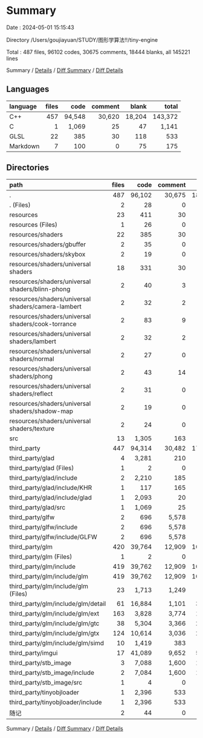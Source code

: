 # Summary

Date : 2024-05-01 15:15:43

Directory /Users/goujiayuan/STUDY/图形学算法‼️/tiny-engine

Total : 487 files,  96102 codes, 30675 comments, 18444 blanks, all 145221 lines

Summary / [Details](details.md) / [Diff Summary](diff.md) / [Diff Details](diff-details.md)

## Languages
| language | files | code | comment | blank | total |
| :--- | ---: | ---: | ---: | ---: | ---: |
| C++ | 457 | 94,548 | 30,620 | 18,204 | 143,372 |
| C | 1 | 1,069 | 25 | 47 | 1,141 |
| GLSL | 22 | 385 | 30 | 118 | 533 |
| Markdown | 7 | 100 | 0 | 75 | 175 |

## Directories
| path | files | code | comment | blank | total |
| :--- | ---: | ---: | ---: | ---: | ---: |
| . | 487 | 96,102 | 30,675 | 18,444 | 145,221 |
| . (Files) | 2 | 28 | 0 | 39 | 67 |
| resources | 23 | 411 | 30 | 127 | 568 |
| resources (Files) | 1 | 26 | 0 | 9 | 35 |
| resources/shaders | 22 | 385 | 30 | 118 | 533 |
| resources/shaders/gbuffer | 2 | 35 | 0 | 8 | 43 |
| resources/shaders/skybox | 2 | 19 | 0 | 6 | 25 |
| resources/shaders/universal shaders | 18 | 331 | 30 | 104 | 465 |
| resources/shaders/universal shaders/blinn-phong | 2 | 40 | 3 | 13 | 56 |
| resources/shaders/universal shaders/camera-lambert | 2 | 32 | 2 | 11 | 45 |
| resources/shaders/universal shaders/cook-torrance | 2 | 83 | 9 | 27 | 119 |
| resources/shaders/universal shaders/lambert | 2 | 32 | 2 | 11 | 45 |
| resources/shaders/universal shaders/normal | 2 | 27 | 0 | 7 | 34 |
| resources/shaders/universal shaders/phong | 2 | 43 | 14 | 17 | 74 |
| resources/shaders/universal shaders/reflect | 2 | 31 | 0 | 7 | 38 |
| resources/shaders/universal shaders/shadow-map | 2 | 19 | 0 | 5 | 24 |
| resources/shaders/universal shaders/texture | 2 | 24 | 0 | 6 | 30 |
| src | 13 | 1,305 | 163 | 289 | 1,757 |
| third_party | 447 | 94,314 | 30,482 | 17,963 | 142,759 |
| third_party/glad | 4 | 3,281 | 210 | 95 | 3,586 |
| third_party/glad (Files) | 1 | 2 | 0 | 1 | 3 |
| third_party/glad/include | 2 | 2,210 | 185 | 47 | 2,442 |
| third_party/glad/include/KHR | 1 | 117 | 165 | 30 | 312 |
| third_party/glad/include/glad | 1 | 2,093 | 20 | 17 | 2,130 |
| third_party/glad/src | 1 | 1,069 | 25 | 47 | 1,141 |
| third_party/glfw | 2 | 696 | 5,578 | 294 | 6,568 |
| third_party/glfw/include | 2 | 696 | 5,578 | 294 | 6,568 |
| third_party/glfw/include/GLFW | 2 | 696 | 5,578 | 294 | 6,568 |
| third_party/glm | 420 | 39,764 | 12,909 | 10,109 | 62,782 |
| third_party/glm (Files) | 1 | 2 | 0 | 1 | 3 |
| third_party/glm/include | 419 | 39,762 | 12,909 | 10,108 | 62,779 |
| third_party/glm/include/glm | 419 | 39,762 | 12,909 | 10,108 | 62,779 |
| third_party/glm/include/glm (Files) | 23 | 1,713 | 1,249 | 446 | 3,408 |
| third_party/glm/include/glm/detail | 61 | 16,884 | 1,101 | 3,025 | 21,010 |
| third_party/glm/include/glm/ext | 163 | 3,828 | 3,774 | 1,596 | 9,198 |
| third_party/glm/include/glm/gtc | 38 | 5,304 | 3,366 | 2,088 | 10,758 |
| third_party/glm/include/glm/gtx | 124 | 10,614 | 3,036 | 2,640 | 16,290 |
| third_party/glm/include/glm/simd | 10 | 1,419 | 383 | 313 | 2,115 |
| third_party/imgui | 17 | 41,089 | 9,652 | 5,906 | 56,647 |
| third_party/stb_image | 3 | 7,088 | 1,600 | 1,029 | 9,717 |
| third_party/stb_image/include | 2 | 7,084 | 1,600 | 1,029 | 9,713 |
| third_party/stb_image/src | 1 | 4 | 0 | 0 | 4 |
| third_party/tinyobjloader | 1 | 2,396 | 533 | 530 | 3,459 |
| third_party/tinyobjloader/include | 1 | 2,396 | 533 | 530 | 3,459 |
| 随记 | 2 | 44 | 0 | 26 | 70 |

Summary / [Details](details.md) / [Diff Summary](diff.md) / [Diff Details](diff-details.md)